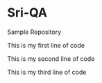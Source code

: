 # Sri-QA
Sample Repository

This is my first line of code

This is my second line of code

This is my third line of code
